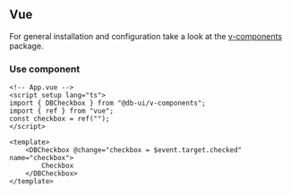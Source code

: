 ## Vue

For general installation and configuration take a look at the [v-components](https://www.npmjs.com/package/@db-ui/v-components) package.

### Use component

```vue App.vue
<!-- App.vue -->
<script setup lang="ts">
import { DBCheckbox } from "@db-ui/v-components";
import { ref } from "vue";
const checkbox = ref("");
</script>

<template>
	<DBCheckbox @change="checkbox = $event.target.checked" name="checkbox">
		Checkbox
	</DBCheckbox>
</template>
```
